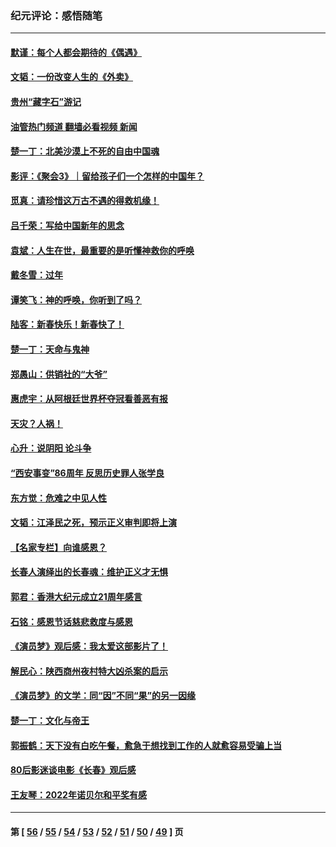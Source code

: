 ### 纪元评论：感悟随笔
---
#### [默谨：每个人都会期待的《偶遇》](../../pages/nsc1035/n13939091.md?03010330) 
#### [文韬：一份改变人生的《外卖》](../../pages/nsc1035/n13931822.md?03010330) 
#### [贵州“藏字石”游记](../../pages/nsc1035/n13923310.md?03010330) 
#### [油管热门频道 翻墙必看视频 新闻](ok?03010330)
#### [楚一丁：北美沙漠上不死的自由中国魂](../../pages/nsc1035/n13921879.md?03010330) 
#### [影评：《聚会3》｜留给孩子们一个怎样的中国年？](../../pages/nsc1035/n13919652.md?03010330) 
#### [觅真：请珍惜这万古不遇的得救机缘！](../../pages/nsc1035/n13917157.md?03010330) 
#### [吕千荣：写给中国新年的思念](../../pages/nsc1035/n13915103.md?03010330) 
#### [袁斌：人生在世，最重要的是听懂神救你的呼唤](../../pages/nsc1035/n13914636.md?03010330) 
#### [戴冬雪：过年](../../pages/nsc1035/n13913311.md?03010330) 
#### [谭笑飞：神的呼唤，你听到了吗？](../../pages/nsc1035/n13912603.md?03010330) 
#### [陆客：新春快乐！新春快了！](../../pages/nsc1035/n13911771.md?03010330) 
#### [楚一丁：天命与鬼神](../../pages/nsc1035/n13904371.md?03010330) 
#### [郑愚山：供销社的“大爷”](../../pages/nsc1035/n13904409.md?03010330) 
#### [惠虎宇：从阿根廷世界杯夺冠看善恶有报](../../pages/nsc1035/n13889438.md?03010330) 
#### [天灾？人祸！](../../pages/nsc1035/n13900104.md?03010330) 
#### [心升：说阴阳 论斗争](../../pages/nsc1035/n13885189.md?03010330) 
#### [“西安事变”86周年 反思历史罪人张学良](../../pages/nsc1035/n13882019.md?03010330) 
#### [东方觉：危难之中见人性](../../pages/nsc1035/n13881549.md?03010330) 
#### [文韬：江泽民之死，预示正义审判即将上演](../../pages/nsc1035/n13877698.md?03010330) 
#### [【名家专栏】向谁感恩？](../../pages/nsc1035/n13873797.md?03010330) 
#### [长春人演绎出的长春魂：维护正义才无惧](../../pages/nsc1035/n13871764.md?03010330) 
#### [郭君：香港大纪元成立21周年感言](../../pages/nsc1035/n13871269.md?03010330) 
#### [石铭：感恩节话慈悲救度与感恩](../../pages/nsc1035/n13869863.md?03010330) 
#### [《演员梦》观后感：我太爱这部影片了！](../../pages/nsc1035/n13866783.md?03010330) 
#### [解民心：陕西商州夜村特大凶杀案的启示](../../pages/nsc1035/n13865339.md?03010330) 
#### [《演员梦》的文学：同“因”不同“果”的另一因缘](../../pages/nsc1035/n13863930.md?03010330) 
#### [楚一丁：文化与帝王](../../pages/nsc1035/n13863143.md?03010330) 
#### [郭振鹤：天下没有白吃午餐，愈急于想找到工作的人就愈容易受骗上当](../../pages/nsc1035/n13860772.md?03010330) 
#### [80后影迷谈电影《长春》观后感](../../pages/nsc1035/n13852708.md?03010330) 
#### [王友琴：2022年诺贝尔和平奖有感](../../pages/nsc1035/n13848079.md?03010330) 

---
#### 第 [ [56](./56.md?03010330) / [55](./55.md?03010330) / [54](./54.md?03010330) / [53](./53.md?03010330) / [52](./52.md?03010330) / [51](./51.md?03010330) / [50](./50.md?03010330) / [49](./49.md?03010330) ] 页
